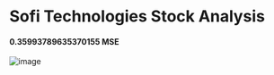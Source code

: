 # Sofi Technologies Stock Analysis
#### 0.35993789635370155 MSE
![image](https://github.com/shamiya829/sofi-stock-analysis/assets/75193263/0c9d2d6c-9bd4-4d9e-8b1f-58b074eaf953)

